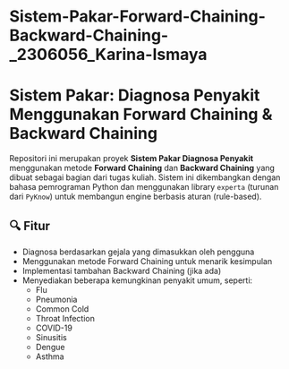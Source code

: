# Sistem-Pakar-Forward-Chaining-Backward-Chaining-_2306056_Karina-Ismaya
# Sistem Pakar: Diagnosa Penyakit Menggunakan Forward Chaining & Backward Chaining

Repositori ini merupakan proyek **Sistem Pakar Diagnosa Penyakit** menggunakan metode **Forward Chaining** dan **Backward Chaining** yang dibuat sebagai bagian dari tugas kuliah. Sistem ini dikembangkan dengan bahasa pemrograman Python dan menggunakan library `experta` (turunan dari `PyKnow`) untuk membangun engine berbasis aturan (rule-based).

## 🔍 Fitur
- Diagnosa berdasarkan gejala yang dimasukkan oleh pengguna
- Menggunakan metode Forward Chaining untuk menarik kesimpulan
- Implementasi tambahan Backward Chaining (jika ada)
- Menyediakan beberapa kemungkinan penyakit umum, seperti:
  - Flu
  - Pneumonia
  - Common Cold
  - Throat Infection
  - COVID-19
  - Sinusitis
  - Dengue
  - Asthma
